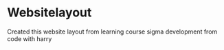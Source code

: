 # Websitelayout
Created this website layout from learning course sigma development from code with harry

